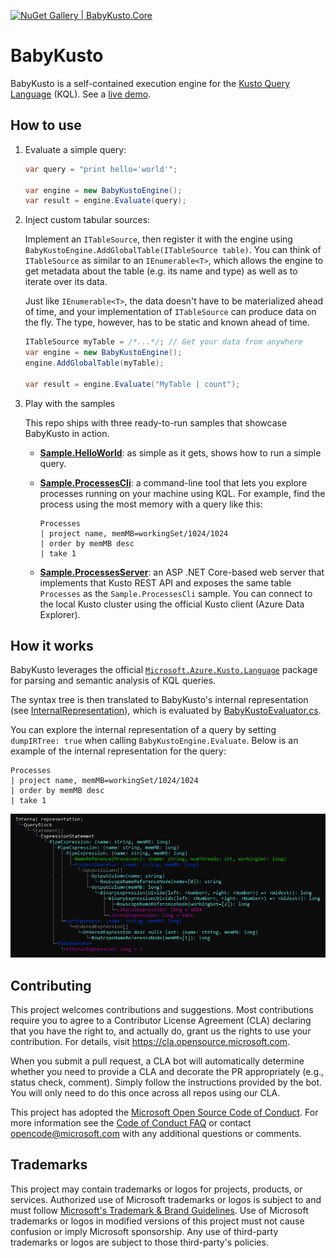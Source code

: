 [![NuGet Gallery | BabyKusto.Core](https://img.shields.io/nuget/v/BabyKusto.Core?style=plastic)](https://www.nuget.org/packages/BabyKusto.Core)

# BabyKusto

BabyKusto is a self-contained execution engine for the [Kusto Query Language](https://docs.microsoft.com/en-us/azure/data-explorer/kusto/query/) (KQL). See a [live demo](https://babykusto.azurewebsites.net/).


## How to use

1. Evaluate a simple query:

   ```cs
   var query = "print hello='world'";
   
   var engine = new BabyKustoEngine();
   var result = engine.Evaluate(query);
   ```

2. Inject custom tabular sources:

   Implement an `ITableSource`, then register it with the engine using `BabyKustoEngine.AddGlobalTable(ITableSource table)`. You can think of `ITableSource` as similar to an `IEnumerable<T>`, which allows the engine to get metadata about the table (e.g. its name and type) as well as to iterate over its data.

   Just like `IEnumerable<T>`, the data doesn't have to be materialized ahead of time, and your implementation of `ITableSource` can produce data on the fly. The type, however, has to be static and known ahead of time.

   ```cs
   ITableSource myTable = /*...*/; // Get your data from anywhere
   var engine = new BabyKustoEngine();
   engine.AddGlobalTable(myTable);
   
   var result = engine.Evaluate("MyTable | count");
   ```

3. Play with the samples

   This repo ships with three ready-to-run samples that showcase BabyKusto in action.
   
   * [**Sample.HelloWorld**](./samples/Sample.HelloWorld): as simple as it gets, shows how to run a simple query.
   
   * [**Sample.ProcessesCli**](./samples/Sample.ProcessesCli): a command-line tool that lets you explore processes running on your machine using KQL. For example, find the process using the most memory with a query like this:
     ```
     Processes
     | project name, memMB=workingSet/1024/1024
     | order by memMB desc
     | take 1
     ```

   * [**Sample.ProcessesServer**](./samples/Sample.ProcessesServer): an ASP .NET Core-based web server that implements that Kusto REST API and exposes the same table `Processes` as the `Sample.ProcessesCli` sample. You can connect to the local Kusto cluster using the official Kusto client (Azure Data Explorer).

## How it works

BabyKusto leverages the official [`Microsoft.Azure.Kusto.Language`](https://www.nuget.org/packages/Microsoft.Azure.Kusto.Language/) package for parsing and semantic analysis of KQL queries.

The syntax tree is then translated to BabyKusto's internal representation (see [InternalRepresentation](./src/BabyKusto.Core/InternalRepresentation)), which is evaluated by [BabyKustoEvaluator.cs](./src/BabyKusto.Core/Evaluation/BabyKustoEvaluator.cs).

You can explore the internal representation of a query by setting `dumpIRTree: true` when calling `BabyKustoEngine.Evaluate`.
Below is an example of the internal representation for the query:

```
Processes
| project name, memMB=workingSet/1024/1024
| order by memMB desc
| take 1
```

![Internal representation outputs](./docs/internal-representation.png)

## Contributing

This project welcomes contributions and suggestions.  Most contributions require you to agree to a
Contributor License Agreement (CLA) declaring that you have the right to, and actually do, grant us
the rights to use your contribution. For details, visit https://cla.opensource.microsoft.com.

When you submit a pull request, a CLA bot will automatically determine whether you need to provide
a CLA and decorate the PR appropriately (e.g., status check, comment). Simply follow the instructions
provided by the bot. You will only need to do this once across all repos using our CLA.

This project has adopted the [Microsoft Open Source Code of Conduct](https://opensource.microsoft.com/codeofconduct/).
For more information see the [Code of Conduct FAQ](https://opensource.microsoft.com/codeofconduct/faq/) or
contact [opencode@microsoft.com](mailto:opencode@microsoft.com) with any additional questions or comments.

## Trademarks

This project may contain trademarks or logos for projects, products, or services. Authorized use of Microsoft 
trademarks or logos is subject to and must follow 
[Microsoft's Trademark & Brand Guidelines](https://www.microsoft.com/en-us/legal/intellectualproperty/trademarks/usage/general).
Use of Microsoft trademarks or logos in modified versions of this project must not cause confusion or imply Microsoft sponsorship.
Any use of third-party trademarks or logos are subject to those third-party's policies.
